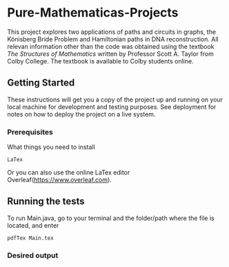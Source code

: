 # Pure-Mathematicas-Projects

This project explores two applications of paths and circuits in graphs, the Könisberg Bride Problem and Hamiltonian paths in DNA reconstruction. All relevan information other than the code was obtained using the textbook *The Structures of Mathematics* written by Professor Scott A. Taylor from Colby College. The textbook is available to Colby students online. 

## Getting Started

These instructions will get you a copy of the project up and running on your local machine for development and testing purposes. See deployment for notes on how to deploy the project on a live system.


### Prerequisites

What things you need to install

```
LaTex
```

Or you can also use the online LaTex editor Overleaf(https://www.overleaf.com).


## Running the tests

To run Main.java, go to your terminal and the folder/path where the file is located, and enter 

```
pdfTex Main.tex
```


### Desired output

